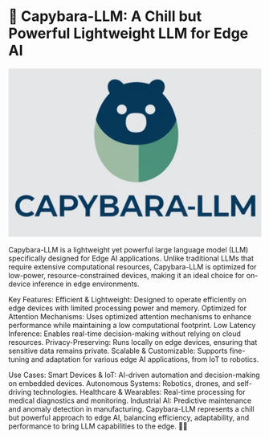 # 🦫 Capybara-LLM: A Chill but Powerful Lightweight LLM for Edge AI
![Logo](logo.png)

Capybara-LLM is a lightweight yet powerful large language model (LLM) specifically designed for Edge AI applications. Unlike traditional LLMs that require extensive computational resources, Capybara-LLM is optimized for low-power, resource-constrained devices, making it an ideal choice for on-device inference in edge environments.

Key Features:
Efficient & Lightweight: Designed to operate efficiently on edge devices with limited processing power and memory.
Optimized for Attention Mechanisms: Uses optimized attention mechanisms to enhance performance while maintaining a low computational footprint.
Low Latency Inference: Enables real-time decision-making without relying on cloud resources.
Privacy-Preserving: Runs locally on edge devices, ensuring that sensitive data remains private.
Scalable & Customizable: Supports fine-tuning and adaptation for various edge AI applications, from IoT to robotics.

Use Cases:
Smart Devices & IoT: AI-driven automation and decision-making on embedded devices.
Autonomous Systems: Robotics, drones, and self-driving technologies.
Healthcare & Wearables: Real-time processing for medical diagnostics and monitoring.
Industrial AI: Predictive maintenance and anomaly detection in manufacturing.
Capybara-LLM represents a chill but powerful approach to edge AI, balancing efficiency, adaptability, and performance to bring LLM capabilities to the edge. 🚀🐾
